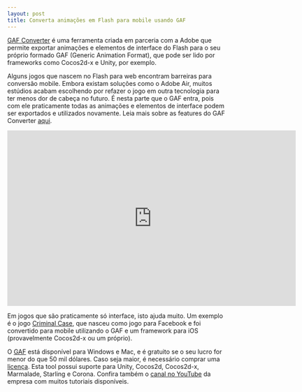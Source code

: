 ```yaml
---
layout: post
title: Converta animações em Flash para mobile usando GAF
---
```


[GAF Converter](http://gafmedia.com/ "GAF") é uma ferramenta criada em parceria com a Adobe que permite exportar animações e elementos de interface do Flash para o seu próprio formado GAF (Generic Animation Format), que pode ser lido por frameworks como Cocos2d-x e Unity, por exemplo.

Alguns jogos que nascem no Flash para web encontram barreiras para conversão mobile. Embora existam soluções como o Adobe Air, muitos estúdios acabam escolhendo por refazer o jogo em outra tecnologia para ter menos dor de cabeça no futuro. É nesta parte que o GAF entra, pois com ele praticamente todas as animações e elementos de interface podem ser exportados e utilizados novamente. Leia mais sobre as features do GAF Converter [aqui](http://gafmedia.com/about#features "GAF").

<span class="embed-youtube" style="text-align:center; display: block;"><iframe allowfullscreen="true" class="youtube-player" frameborder="0" height="402" src="http://www.youtube.com/embed/ZO_oL6fzsVM?version=3&rel=1&fs=1&autohide=2&showsearch=0&showinfo=1&iv_load_policy=1&wmode=transparent" type="text/html" width="660"></iframe></span>

Em jogos que são praticamente só interface, isto ajuda muito. Um exemplo é o jogo [Criminal Case](https://itunes.apple.com/us/app/criminal-case/id767473889?mt=8&ign-mpt=uo%3D2 "Criminal Case"), que nasceu como jogo para Facebook e foi convertido para mobile utilizando o GAF e um framework para iOS (provavelmente Cocos2d-x ou um próprio).

O [GAF](http://gafmedia.com/downloads "GAF") está disponível para Windows e Mac, e é gratuito se o seu lucro for menor do que 50 mil dólares. Caso seja maior, é necessário comprar uma [licença](http://gafmedia.com/pricing "GAF"). Esta tool possui suporte para Unity, Cocos2d, Cocos2d-x, Marmalade, Starling e Corona. Confira também o [canal no YouTube](https://www.youtube.com/channel/UCgxbPowcBhSPWEAI8QauOJQ/videos "YouTube") da empresa com muitos tutoriais disponíveis.
